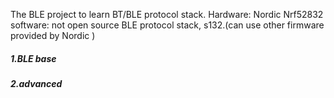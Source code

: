 The BLE project to learn BT/BLE protocol stack.
Hardware: Nordic Nrf52832
software: not open source BLE protocol stack, s132.(can use other firmware provided by Nordic )

##### 1.BLE base


##### 2.advanced 
